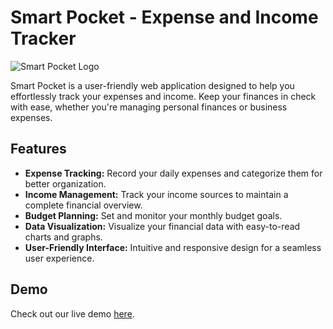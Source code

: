 # Smart Pocket - Expense and Income Tracker

![Smart Pocket Logo](your-logo.png) <!-- Add your logo here -->

Smart Pocket is a user-friendly web application designed to help you effortlessly track your expenses and income. Keep your finances in check with ease, whether you're managing personal finances or business expenses.

## Features

- **Expense Tracking:** Record your daily expenses and categorize them for better organization.
- **Income Management:** Track your income sources to maintain a complete financial overview.
- **Budget Planning:** Set and monitor your monthly budget goals.
- **Data Visualization:** Visualize your financial data with easy-to-read charts and graphs.
- **User-Friendly Interface:** Intuitive and responsive design for a seamless user experience.

## Demo

Check out our live demo [here](https://your-demo-url.com).
